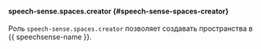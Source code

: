 #### speech-sense.spaces.creator {#speech-sense-spaces-creator}

Роль `speech-sense.spaces.creator` позволяет создавать пространства в {{ speechsense-name }}.